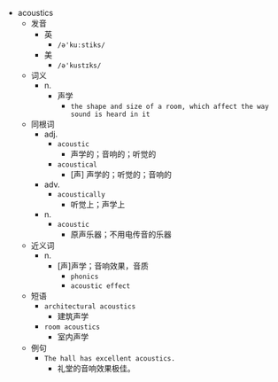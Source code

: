 - acoustics
  - 发音
    - 英
      - `/ə'kuːstiks/`
    - 美
      - `/ə'kustɪks/`
  - 词义
    - n.
      - 声学
        - `the shape and size of a room, which affect the way sound is heard in it`
  - 同根词
    - adj.
      - `acoustic`
        - 声学的；音响的；听觉的
      - `acoustical`
        - [声] 声学的；听觉的；音响的
    - adv.
      - `acoustically`
        - 听觉上；声学上
    - n.
      - `acoustic`
        - 原声乐器；不用电传音的乐器
  - 近义词
    - n.
      - [声]声学；音响效果，音质
        - `phonics`
        - `acoustic effect`
  - 短语
    - `architectural acoustics`
      - 建筑声学 
    - `room acoustics`
      - 室内声学 
  - 例句
    - `The hall has excellent acoustics.`
      - 礼堂的音响效果极佳。

